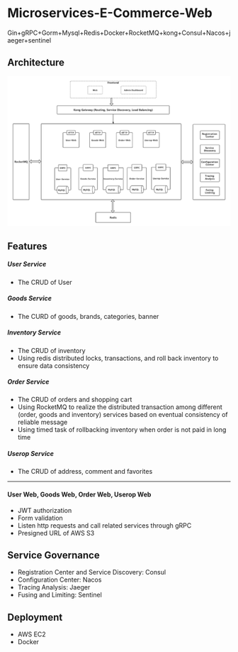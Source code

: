# Microservices-E-Commerce-Web

Gin+gRPC+Gorm+Mysql+Redis+Docker+RocketMQ+kong+Consul+Nacos+jaeger+sentinel



## Architecture

![img](img/img.jpg)

## Features

##### User Service

- The CRUD of User

##### Goods Service

- The CURD of goods, brands, categories, banner

##### Inventory Service

- The CRUD of inventory
- Using redis distributed locks, transactions, and  roll back inventory to ensure data consistency

##### Order Service

- The CRUD of orders and shopping cart
- Using RocketMQ to realize the distributed transaction among different (order, goods and inventory) services based on eventual consistency of reliable message 
- Using timed task of rollbacking inventory when order is not paid in long time

##### Userop Service

- The CRUD of address, comment and favorites

------------------------------------------------------------------------------------------------------------------------------------------------------------------

#### User Web, Goods Web, Order Web, Userop Web

- JWT authorization
- Form validation
- Listen http requests and call related services through gRPC
- Presigned URL of AWS S3



## Service Governance

- Registration Center and Service Discovery: Consul
- Configuration Center: Nacos
- Tracing Analysis: Jaeger
- Fusing and Limiting: Sentinel



## Deployment

- AWS EC2 
- Docker